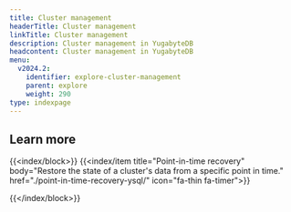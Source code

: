 ```yaml
---
title: Cluster management
headerTitle: Cluster management
linkTitle: Cluster management
description: Cluster management in YugabyteDB
headcontent: Cluster management in YugabyteDB
menu:
  v2024.2:
    identifier: explore-cluster-management
    parent: explore
    weight: 290
type: indexpage
---
```


## Learn more

{{<index/block>}}
  {{<index/item
      title="Point-in-time recovery"
      body="Restore the state of a cluster's data from a specific point in time."
      href="./point-in-time-recovery-ysql/"
      icon="fa-thin fa-timer">}}

{{</index/block>}}
